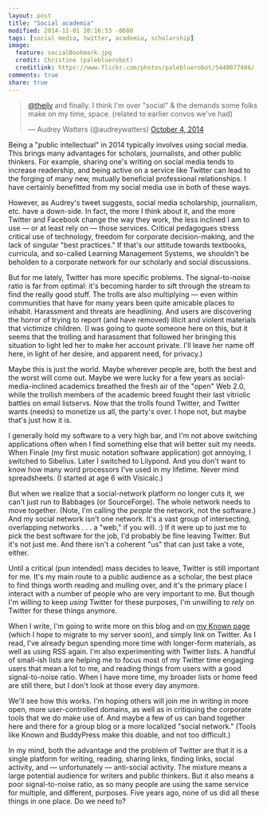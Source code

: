 ```yaml
---
layout: post
title: "Social academia"
modified: 2014-11-01 20:16:53 -0600
tags: [social media, twitter, academia, scholarship]
image:
  feature: socialBookmark.jpg
  credit: Christine (palebluerobot)
  creditlink: https://www.flickr.com/photos/palebluerobot/5440077486/
comments: true
share: true
---
```


<blockquote class="twitter-tweet" data-conversation="none" lang="en"><p><a href="https://twitter.com/TheJLV">@thejlv</a> and finally. I think I&#39;m over &quot;social&quot; &amp; the demands some folks make on my time, space. (related to earlier convos we&#39;ve had)</p>&mdash; Audrey Watters (@audreywatters) <a href="https://twitter.com/audreywatters/status/518475770499309568">October 4, 2014</a></blockquote> <script async src="//platform.twitter.com/widgets.js" charset="utf-8"></script>

Being a "public intellectual" in 2014 typically involves using social media. This brings many advantages for scholars, journalists, and other public thinkers. For example, sharing one's writing on social media tends to increase readership, and being active on a service like Twitter can lead to the forging of many new, mutually beneficial professional relationships. I have certainly benefitted from my social media use in both of these ways. 

However, as Audrey's tweet suggests, social media scholarship, journalism, etc. have a down-side. In fact, the more I think about it, and the more Twitter and Facebook change the way they work, the less inclined I am to use — or at least rely on — those services. Critical pedagogues stress critical use of technology, freedom for corporate decision-making, and the lack of singular "best practices." If that's our attitude towards textbooks, curricula, and so-called Learning Management Systems, we shouldn't be beholden to a corporate network for our scholarly and social discussions.

But for me lately, Twitter has more specific problems. The signal-to-noise ratio is far from optimal: it's becoming harder to sift through the stream to find the really good stuff. The trolls are also multiplying — even within communities that have for many years been quite amicable places to inhabit. Harassment and threats are headlining. And users are discovering the horror of trying to report (and have removed) illicit and violent materials that victimize children. (I was going to quote someone here on this, but it seems that the trolling and harassment that followed her bringing this situation to light led her to make her account private. I'll leave her name off here, in light of her desire, and apparent need, for privacy.)

Maybe this is just the world. Maybe wherever people are, both the best and the worst will come out. Maybe we were lucky for a few years as social-media-inclined academics breathed the fresh air of the "open" Web 2.0, while the trollish members of the academic breed fought their last vitriolic battles on email listservs. Now that the trolls found Twitter, and Twitter wants (needs) to monetize us all, the party's over. I hope not, but maybe that's just how it is.

I generally hold my software to a very high bar, and I'm not above switching applications often when I find something else that will better suit my needs. When Finale (my first music notation software application) got annoying, I switched to Sibelius. Later I switched to Lilypond. And you don't want to know how many word processors I've used in my lifetime. Never mind spreadsheets. (I started at age 6 with Visicalc.) 

But when we realize that a social-network platform no longer cuts it, we can't just run to Babbages (or SourceForge). The whole network needs to move together. (Note, I'm calling the *people* the network, not the software.) And my social network isn't one network. It's a vast group of intersecting, overlapping networks . . . a "web," if you will. :) If it were up to just me to pick the best software for the job, I'd probably be fine leaving Twitter. But it's not just me. And there isn't a coherent "us" that can just take a vote, either.

Until a critical (pun intended) mass decides to leave, Twitter is still important for me. It's my main route to a public audience as a scholar, the best place to find things worth reading and mulling over, and it's the primary place I interact with a number of people who are very important to me. But though I'm willing to keep *using* Twitter for these purposes, I'm unwilling to *rely* on Twitter for these things anymore. 

When I write, I'm going to write more on this blog and on [my Known page](http://krisshaffer.withknown.com) (which I hope to migrate to my server soon), and simply link on Twitter. As I read, I've already begun spending more time with longer-form materials, as well as using RSS again. I'm also experimenting with Twitter lists. A handful of small-ish lists are helping me to focus most of my Twitter time engaging users that mean a lot to me, and reading things from users with a good signal-to-noise ratio. When I have more time, my broader lists or home feed are still there, but I don't look at those every day anymore.

We'll see how this works. I'm hoping others will join me in writing in more open, more user-controlled domains, as well as in critiquing the corporate tools that we do make use of. And maybe a few of us can band together here and there for a group blog or a more localized "social network." (Tools like Known and BuddyPress make this doable, and not too difficult.)

In my mind, both the advantage and the problem of Twitter are that it is a single platform for writing, reading, sharing links, finding links, social activity, and — unfortunately — anti-social activity. The mixture means a large potential audience for writers and public thinkers. But it also means a poor signal-to-noise ratio, as so many people are using the same service for multiple, and different, purposes. Five years ago, none of us did all these things in one place. Do we need to?
